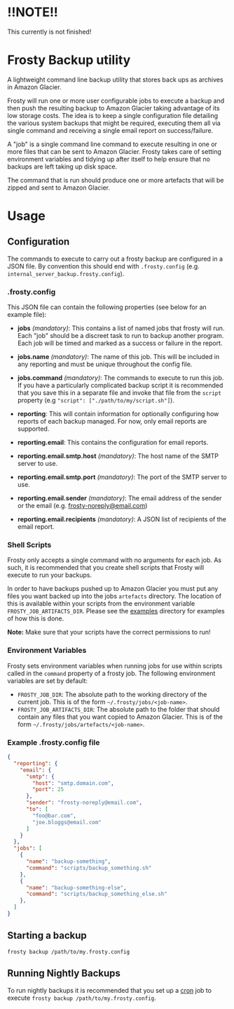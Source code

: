 # !!NOTE!!

This currently is not finished!

# Frosty Backup utility

A lightweight command line backup utility that stores back ups as archives in Amazon Glacier.

Frosty will run one or more user configurable jobs to execute a backup and then push the resulting  backup to Amazon Glacier taking advantage of its low storage costs. The idea is to keep a single configuration file detailing the various system backups that might be required, executing them all via single command and receiving a single email report on success/failure.

A "job" is a single command line command to execute resulting in one or more files that can be sent to Amazon Glacier. Frosty takes care of setting environment variables and tidying up after itself to help ensure that no backups are left taking up disk space.

The command that is run should produce one or more artefacts that will be zipped and sent to Amazon Glacier.

# Usage

## Configuration

The commands to execute to carry out a frosty backup are configured in a JSON file. By convention this should end with `.frosty.config` (e.g. `internal_server_backup.frosty.config`).

### .frosty.config

This JSON file can contain the following properties (see below for an example file):

- **jobs** *(mandatory)*: This contains a list of named jobs that frosty will run. Each "job" should be a discreet task to run to backup another program. Each job will be timed and marked as a success or failure in the report.
- **jobs.name** *(mandatory)*: The name of this job. This will be included in any reporting and must be unique throughout the config file.
- **jobs.command** *(mandatory)*: The commands to execute to run this job. If you have a particularly complicated backup script it is recommended that you save this in a separate file and invoke that file from the `script` property (e.g `"script": ["./path/to/my/script.sh"]`).

- **reporting**: This will contain information for optionally configuring how reports of each backup managed. For now, only email reports are supported.
- **reporting.email**: This contains the configuration for email reports.
- **reporting.email.smtp.host** *(mandatory)*: The host name of the SMTP server to use.
- **reporting.email.smtp.port** *(mandatory)*: The port of the SMTP server to use.
- **reporting.email.sender** *(mandatory)*: The email address of the sender or the email (e.g. frosty-noreply@email.com)
- **reporting.email.recipients** *(mandatory)*: A JSON list of recipients of the email report.

### Shell Scripts

Frosty only accepts a single command with no arguments for each job. As such, it is recommended that you create shell scripts that Frosty will execute to run your backups.

In order to have backups pushed up to Amazon Glacier you must put any files you want backed up into the jobs `artefacts` directory. The location of this is available within your scripts from the environment variable `FROSTY_JOB_ARTIFACTS_DIR`. Please see the [examples](examples) directory for examples of how this is done.

**Note:** Make sure that your scripts have the correct permissions to run!

### Environment Variables

Frosty sets environment variables when running jobs for use within scripts called in the `command` property of a frosty job. The following environment variables are set by default:

- `FROSTY_JOB_DIR`: The absolute path to the working directory of the current job. This is of the form `~/.frosty/jobs/<job-name>`.
- `FROSTY_JOB_ARTIFACTS_DIR`: The absolute path to the folder that should contain any files that you want copied to Amazon Glacier. This is of the form `~/.frosty/jobs/artefacts/<job-name>`.

### Example .frosty.config file

```json
{
  "reporting": {
    "email": {
      "smtp": {
        "host": "smtp.domain.com",
        "port": 25
      },
      "sender": "frosty-noreply@email.com",
      "to": [
        "foo@bar.com",
        "joe.bloggs@email.com"
      ]
    }
  },
  "jobs": [
    {
      "name": "backup-something",
      "command": "scripts/backup_something.sh"
    },
    {
      "name": "backup-something-else",
      "command": "scripts/backup_something_else.sh"
    },
  ]
}
```

## Starting a backup
`frosty backup /path/to/my.frosty.config`

## Running Nightly Backups
To run nightly backups it is recommended that you set up a [cron](https://en.wikipedia.org/wiki/Cron) job to execute `frosty backup /path/to/my.frosty.config`.
